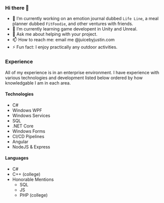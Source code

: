 ### Hi there 👋

- 🔭 I’m currently working on an emotion journal dubbed `Life Line`, a meal planner dubbed `FitFoodie`, and other ventures with friends.
- 🌱 I’m currently learning game developent in Unity and Unreal.
- 💬 Ask me about helping with your project.
- 📫 How to reach me: email me @juicebyjustin.com
- ⚡ Fun fact: I enjoy practically any outdoor activities.

### Experience
All of my experience is in an enterprise environment. I have experience with various technologies and development listed below ordered by how knowledgable I am in each area.

#### Technologies

- C#
- Windows WPF
- Windows Services
- SQL
- .NET Core
- Windows Forms
- CI/CD Pipelines
- Angular
- NodeJS & Express

#### Languages
- C#
- C++ (college)
- Honorable Mentions
    - SQL
    - JS
    - PHP (college)

<!--- 👯 I’m looking to collaborate on ...
- 🤔 I’m looking for help with ...-->
